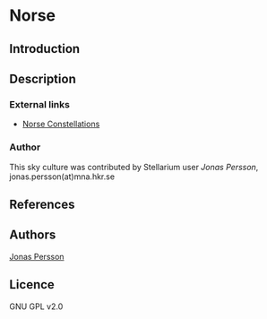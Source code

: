 # Norse

## Introduction

## Description

### External links

*   [Norse Constellations](http://digitaliseducation.com/resources-norse.html)

### Author

This sky culture was contributed by Stellarium user _Jonas Persson_, jonas.persson(at)mna.hkr.se

## References

## Authors

[Jonas Persson](mailto:jonas.persson@mna.hkr.se)

## Licence

GNU GPL v2.0
